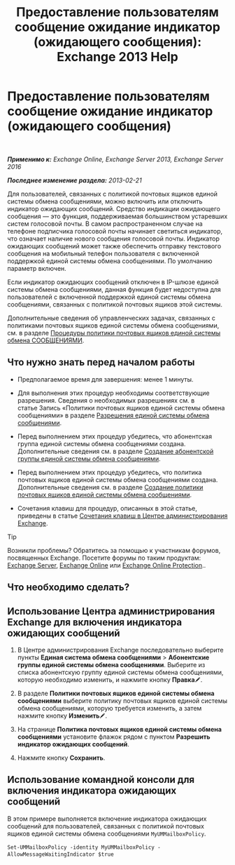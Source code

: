 ﻿---
title: 'Предоставление пользователям сообщение ожидание индикатор (ожидающего сообщения): Exchange 2013 Help'
TOCTitle: Предоставление пользователям сообщение ожидание индикатор (ожидающего сообщения)
ms:assetid: 3d0ca657-00b6-4108-a850-b092fede1f75
ms:mtpsurl: https://technet.microsoft.com/ru-ru/library/Dd335216(v=EXCHG.150)
ms:contentKeyID: 50556366
ms.date: 05/22/2018
mtps_version: v=EXCHG.150
ms.translationtype: MT
---

# Предоставление пользователям сообщение ожидание индикатор (ожидающего сообщения)

 

_**Применимо к:** Exchange Online, Exchange Server 2013, Exchange Server 2016_

_**Последнее изменение раздела:** 2013-02-21_

Для пользователей, связанных с политикой почтовых ящиков единой системы обмена сообщениями, можно включить или отключить индикатор ожидающих сообщений. Средство индикации ожидающего сообщения — это функция, поддерживаемая большинством устаревших систем голосовой почты. В самом распространенном случае на телефоне подписчика голосовой почты начинает светиться индикатор, что означает наличие нового сообщения голосовой почты. Индикатор ожидающих сообщений может также обеспечить отправку текстового сообщения на мобильный телефон пользователя с включенной поддержкой единой системы обмена сообщениями. По умолчанию параметр включен.

Если индикатор ожидающих сообщений отключен в IP-шлюзе единой системы обмена сообщениями, данная функция будет недоступна для пользователей с включенной поддержкой единой системы обмена сообщениями, связанных с политикой почтовых ящиков этой системы.

Дополнительные сведения об управленческих задачах, связанных с политиками почтовых ящиков единой системы обмена сообщениями, см. в разделе [Процедуры политики почтовых ящиков единой системы обмена СООБЩЕНИЯМИ](um-mailbox-policy-procedures-exchange-2013-help.md).

## Что нужно знать перед началом работы

  - Предполагаемое время для завершения: менее 1 минуты.

  - Для выполнения этих процедур необходимы соответствующие разрешения. Сведения о необходимых разрешениях см. в статье Запись «Политики почтовых ящиков единой системы обмена сообщениями» в разделе [Разрешения единой системы обмена сообщениями](unified-messaging-permissions-exchange-2013-help.md).

  - Перед выполнением этих процедур убедитесь, что абонентская группа единой системы обмена сообщениями создана. Дополнительные сведения см. в разделе [Создание абонентской группы единой системы обмена сообщениями](create-a-um-dial-plan-exchange-2013-help.md).

  - Перед выполнением этих процедур убедитесь, что политика почтовых ящиков единой системы обмена сообщениями создана. Дополнительные сведения см. в разделе [Создание политики почтовых ящиков единой системы обмена сообщениями](create-a-um-mailbox-policy-exchange-2013-help.md).

  - Сочетания клавиш для процедур, описанных в этой статье, приведены в статье [Сочетания клавиш в Центре администрирования Exchange](keyboard-shortcuts-in-the-exchange-admin-center-exchange-online-protection-help.md).

> [!TIP]  
> Возникли проблемы? Обратитесь за помощью к участникам форумов, посвященных Exchange. Посетите форумы по таким продуктам: <a href="https://go.microsoft.com/fwlink/p/?linkid=60612">Exchange Server</a>, <a href="https://go.microsoft.com/fwlink/p/?linkid=267542">Exchange Online</a> или <a href="https://go.microsoft.com/fwlink/p/?linkid=285351">Exchange Online Protection</a>..


## Что необходимо сделать?

## Использование Центра администрирования Exchange для включения индикатора ожидающих сообщений

1.  В Центре администрирования Exchange последовательно выберите пункты **Единая система обмена сообщениями** \> **Абонентские группы единой системы обмена сообщениями**. Выберите из списка абонентскую группу единой системы обмена сообщениями, которую необходимо изменить, и нажмите кнопку **Правка**![Значок редактирования](images/Bb124582.6f53ccb2-1f13-4c02-bea0-30690e6ea71d(EXCHG.150).gif "Значок редактирования").

2.  В разделе **Политики почтовых ящиков единой системы обмена сообщениями** выберите политику почтовых ящиков единой системы обмена сообщениями, которую требуется изменить, а затем нажмите кнопку **Изменить**![Значок редактирования](images/Bb124582.6f53ccb2-1f13-4c02-bea0-30690e6ea71d(EXCHG.150).gif "Значок редактирования").

3.  На странице **Политика почтовых ящиков единой системы обмена сообщениями** установите флажок рядом с пунктом **Разрешить индикатор ожидающих сообщений**.

4.  Нажмите кнопку **Сохранить**.

## Использование командной консоли для включения индикатора ожидающих сообщений

В этом примере выполняется включение индикатора ожидающих сообщений для пользователей, связанных с политикой почтовых ящиков единой системы обмена сообщениями `MyUMMailboxPolicy`.

    Set-UMMailboxPolicy -identity MyUMMailboxPolicy -AllowMessageWaitingIndicator $true


